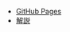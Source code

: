 - [GitHub Pages](https://shimajima-eiji.github.io/Hosting_sample_codes/JAMStack_nomuraya/works/typing/)
- [解説](http://nomuraya.web.app/works_typing)
